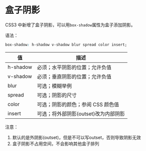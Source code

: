 # 盒子阴影

CSS3 中新增了盒子阴影，可以用`box-shadow`属性为盒子添加阴影。

语法：

```css
box-shadow: h-shadow v-shadow blur spread color insert;
```

| 值       | 描述                                 |
| -------- | ------------------------------------ |
| h-shadow | 必须；水平阴影的位置；允许负值       |
| v-shadow | 必须；垂直阴影的位置；允许负值       |
| blur     | 可选；模糊举例                       |
| spread   | 可选；阴影的尺寸                     |
| color    | 可选；阴影的颜色；参阅 CSS 颜色值    |
| insert   | 可选；将外部阴影(outset)改为内部阴影 |

注意：

1. 默认的是外阴影(outset)，但是不可以写outset，否则导致阴影无效
2. 盒子阴影不占用空间，不会影响其他盒子排列
